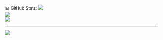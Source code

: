  📊 GitHub Stats:
![](https://github-readme-stats.vercel.app/api?username=LAXMANPANT123&theme=calm&hide_border=false&include_all_commits=false&count_private=false)<br/>
![](https://nirzak-streak-stats.vercel.app/?user=LAXMANPANT123&theme=calm&hide_border=false)<br/>
![](https://github-readme-stats.vercel.app/api/top-langs/?username=LAXMANPANT123&theme=calm&hide_border=false&include_all_commits=false&count_private=false&layout=compact)

---
[![](https://visitcount.itsvg.in/api?id=LAXMANPANT123&icon=0&color=0)](https://visitcount.itsvg.in)

<!-- Proudly created with GPRM ( https://gprm.itsvg.in ) -->

